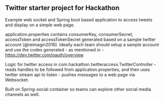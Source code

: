 <h2> Twitter starter project for Hackathon </h2>

Example web socket and Spring boot based application to access tweets and display on a simple web page.

application.properties contains consumerKey, consumerSecret, accessToken and accessTokenSecret generated based on a sample twitter account (@reimagin2016).
Ideally each team should setup a sample account and use the codes generated - as mentioned in - <a>https://dev.twitter.com/oauth/overview</a>

Logic for twitter access in com.hackathon.twitteraccess.TwitterController - reads handles to be followed from application.properties, and then uses twitter stream api to listen - pushes messages to a web page via Websocket.

Built on Spring-social container so teams can explore other social media channels as well.